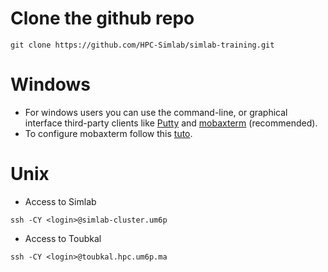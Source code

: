 # Clone the github repo

```shell
git clone https://github.com/HPC-Simlab/simlab-training.git
```

# Windows
- For windows users you can use the command-line, or graphical interface third-party clients like [Putty](https://www.chiark.greenend.org.uk/~sgtatham/putty/) and [mobaxterm](https://mobaxterm.mobatek.net) (recommended).
- To configure mobaxterm follow this [tuto](https://www.youtube.com/watch?v=s7xNGyG9GVc).

# Unix

- Access to Simlab
```shell
ssh -CY <login>@simlab-cluster.um6p
```

- Access to Toubkal
```shell
ssh -CY <login>@toubkal.hpc.um6p.ma
```
